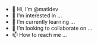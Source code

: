 - 👋 Hi, I’m @matldev
- 👀 I’m interested in ...
- 🌱 I’m currently learning ...
- 💞️ I’m looking to collaborate on ...
- 📫 How to reach me ...

<!---
matldev/matldev is a ✨ special ✨ repository because its `README.md` (this file) appears on your GitHub profile.
You can click the Preview link to take a look at your changes.
--->
